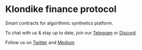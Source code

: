 # Klondike finance protocol

Smart contracts for algorithmic synthetics platform.

To chat with us & stay up to date, join our [Telegram](https://t.me/klondike_discussion) or [Discord](https://discord.gg/67NXsuwZ8W).

Follow us on [Twitter](https://twitter.com/KlondikeFinance) and [Medium](https://klondikefinance.medium.com)
